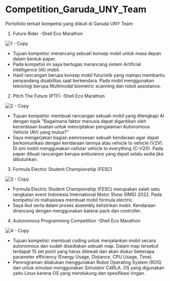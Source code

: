# Competition_Garuda_UNY_Team
Portofolio terkait kompetisi yang diikuti di Garuda UNY Team

1. Future Rider -Shell Eco Marathon

![1 - Copy](https://user-images.githubusercontent.com/93894711/213559454-5fb3e5a3-0379-44a6-b3eb-73905362c60e.png)

- Tujuan kompetisi: merancang sebuah konsep mobil untuk masa depan dalam bentuk paper. 
- Pada kompetisi ini saya bertugas merancang sistem Artificial intelligence (AI) mobil. 
- Hasil rancangan berupa konsep mobil futuristik yang mampu membantu penyandang disabilitas saat berkendara. Pada mobil menggunakan teknologi berupa Multimodal biometric scanning dan robot assistance.



2. Pitch The Future (PTF) -Shell Eco Marathon

![2 - Copy](https://user-images.githubusercontent.com/93894711/213559933-40f2ba10-c083-420b-a3ff-54834f8a81c1.png)

- Tujuan kompetisi: membuat rancangan sebuah mobil yang dilengkapi AI dengan topik "Bagaimana faktor manusia dapat digantikan oleh kecerdasan buatan untuk menciptakan pengalaman Autonomous Vehicle (AV) yang mulus?"
- Saya mengerjakan bagian pemrosesan sebuah kendaraan agar dapat berkomunikasi dengan kendaraan lainnya atau vehicle to vehicle (V2V). Di sini mobil menggunakan
cellular vehicle to everything (C-V2X). Pada paper dibuat rancangan berupa ambulance yang dapat selalu sedia jika dibutuhkan. 



3. Formula Electric Student Championship (FESC)

![3 - Copy](https://user-images.githubusercontent.com/93894711/213559948-f17e072d-9a8f-4592-a3ad-5d287f94bcaf.png)

- Formula Electric Student Championship (FESC) merupakan salah satu rangkaian event Indonesia International Motor Show (IIMS) 2022. Pada kompetisi ini mahasiswa membuat mobil formula electric.
- Saya ikut serta dalam proses assembly kelistrikan mobil. Kendaraan dirancang dengan menggunakan baterai pack dan controller.



4. Autonomous Programming Competition -Shell Eco Marathon

![4 - Copy](https://user-images.githubusercontent.com/93894711/213559959-8815bc08-7efd-4ff8-99a5-a7e48de74179.png)

- Tujuan kompetisi: membuat coding untuk menjalankan mobil secara autonomous dan sudah disediakan sebuah map. Dalam map tersebut terdapat 15 set point yang harus dilewati dan akan diukur beberapa parameter efficiency (Energy Usage, Distance, CPU Usage, Time).
- Pemrograman dilakukan menggunakan Robot Operating System (ROS) dan untuk simulasi menggunakan Simulator CARLA. OS yang digunakan yaitu Linux karena OS yang mendukung dan spesifikasi ringan.

